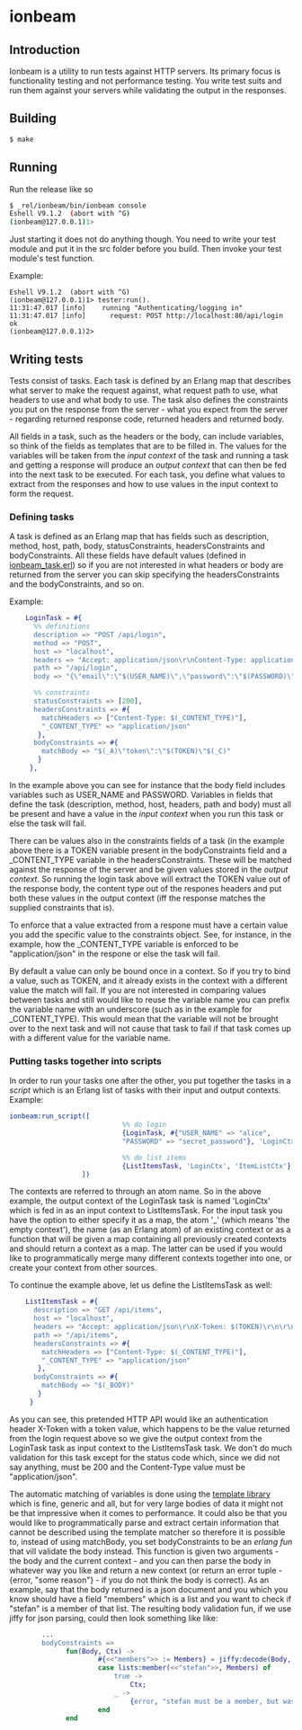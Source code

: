 # ionbeam

## Introduction
Ionbeam is a utility to run tests against HTTP servers. Its primary
focus is functionality testing and not performance testing. You write
test suits and run them against your servers while validating the
output in the responses.

## Building

```bash
$ make
```

## Running

Run the release like so

```bash
$ _rel/ionbeam/bin/ionbeam console
Eshell V9.1.2  (abort with ^G)
(ionbeam@127.0.0.1)1>
```

Just starting it does not do anything though. You need to write your
test module and put it in the src folder before you build. Then invoke
your test module's test function.

Example:

```
Eshell V9.1.2  (abort with ^G)
(ionbeam@127.0.0.1)1> tester:run().
11:31:47.017 [info]    running "Authenticating/logging in"
11:31:47.017 [info]      request: POST http://localhost:80/api/login
ok
(ionbeam@127.0.0.1)2>
```


## Writing tests

Tests consist of tasks. Each task is defined by an Erlang map that
describes what server to make the request against, what request path
to use, what headers to use and what body to use. The task also
defines the constraints you put on the response from the server - what
you expect from the server - regarding returned response code,
returned headers and returned body.

All fields in a task, such as the headers or the body, can include
variables, so think of the fields as templates that are to be filled
in. The values for the variables will be taken from the _input
context_ of the task and running a task and getting a response will
produce an _output context_ that can then be fed into the next task to
be executed. For each task, you define what values to extract from the
responses and how to use values in the input context to form the
request.

### Defining tasks
A task is defined as an Erlang map that has fields such as
description, method, host, path, body, statusConstraints,
headersConstraints and bodyConstraints.  All these fields have default
values (defined in
[ionbeam_task.erl](https://github.com/peffis/ionbeam/blob/170a24857e9762bfa4c601d17c2109ad4fb6879b/src/ionbeam_task.erl#L6-L17))
so if you are not interested in what headers or body are returned from
the server you can skip specifying the headersConstraints and the
bodyConstraints, and so on.

Example:

```erlang
    LoginTask = #{
      %% definitions
      description => "POST /api/login",
      method => "POST",
      host => "localhost",
      headers => "Accept: application/json\r\nContent-Type: application/json\r\n\r\n",
      path => "/api/login",
      body => "{\"email\":\"$(USER_NAME)\",\"password\":\"$(PASSWORD)\"}",

      %% constraints
      statusConstraints => [200],
      headersConstraints => #{
        matchHeaders => ["Content-Type: $(_CONTENT_TYPE)"],
        "_CONTENT_TYPE" => "application/json"
       },
      bodyConstraints => #{
        matchBody => "$(_A)\"token\":\"$(TOKEN)\"$(_C)"
       }
     },
```

In the example above you can see for instance that the body field
includes variables such as USER_NAME and PASSWORD. Variables in fields
that define the task (description, method, host, headers, path and
body) must all be present and have a value in the _input context_ when
you run this task or else  the task will fail.

There can be values also in the constraints fields of a task (in the
example above there is a TOKEN variable present in the bodyConstraints
field and a _CONTENT_TYPE variable in the headersConstraints. These
will be matched against the response of the server and be given
values stored in the _output context_. So running the login task above
will extract the TOKEN value out of the response body, the content
type out of the respones headers and put both these values in the
output context (iff the response matches the supplied constraints that
is).

To enforce that a value extracted from a respone must have a certain
value you add the specific value to the constraints object. See, for
instance, in the example, how the _CONTENT_TYPE variable is enforced
to be "application/json" in the respone or else the task will fail.

By default a value can only be bound once in a context. So if you try
to bind a value, such as TOKEN, and it already exists in the context
with a different value the match will fail. If you are not interested
in comparing values between tasks and still would like to reuse the
variable name you can prefix the variable name with an underscore
(such as in the example for _CONTENT_TYPE). This would mean that the
variable will not be brought over to the next task and will not cause
that task to fail if that task comes up with a different value for the
variable name.

### Putting tasks together into scripts

In order to run your tasks one after the other, you put together the
tasks in a _script_ which is an Erlang list of tasks with
their input and output contexts. Example:

```erlang
ionbeam:run_script([
                            %% do login
                            {LoginTask, #{"USER_NAME" => "alice",
                            "PASSWORD" => "secret_password"}, 'LoginCtx'},

                            %% do list items
                            {ListItemsTask, 'LoginCtx', 'ItemListCtx'}
                  ])
```

The contexts are referred to through an atom name. So in the above
example, the output context of the LoginTask task is named 'LoginCtx'
which is fed in as an input context to ListItemsTask. For the input
task you have the option to either specify it as a map, the atom '_'
(which means 'the empty context'), the name (as an Erlang atom) of an
existing context or as a function that will be given a map containing
all previously created contexts and should return a context as a
map. The latter can be used if you would like to programmatically
merge many different contexts together into one, or create your
context from other sources.


To continue the example above, let us define the ListItemsTask as
well:

```erlang
    ListItemsTask = #{
      description => "GET /api/items",
      host => "localhost",
      headers => "Accept: application/json\r\nX-Token: $(TOKEN)\r\n\r\n",
      path => "/api/items",
      headersConstraints => #{
        matchHeaders => ["Content-Type: $(_CONTENT_TYPE)"],
        "_CONTENT_TYPE" => "application/json"
       },
      bodyConstraints => #{
        matchBody => "$(_BODY)"
       }
     }
```

As you can see, this pretended HTTP API would like an authentication
header X-Token with a token value, which happens to be the value
returned from the login request above so we give the output context from the LoginTask task as input context to the ListItemsTask task.
We don't do much validation
for this task except for the status code which, since we did not say anything,
must be 200 and the Content-Type value must be "application/json".

The automatic matching of variables is done using the [template
library](https://github.com/peffis/template) which is fine, generic
and all, but for very large bodies of data it might not be that
impressive when it comes to performance. It could also be that you
would like to programmatically parse and extract certain information
that cannot be described using the template matcher so therefore it is
possible to, instead of using matchBody, you set bodyConstraints to be an _erlang fun_ that
vill validate the body instead. This function is given two arguments -
the body and the current context - and you can then parse the body in
whatever way you like and return a new context (or return an error
tuple - {error, "some reason"} - if you do not think the body is
correct). As an example, say that the body returned is a json document
and you which you know should have a field "members" which is a list
and you want to check if "stefan" is a member of that list. The
resulting body validation fun, if we use jiffy for json parsing, could
then look something like like:

```erlang
        ...
        bodyConstraints =>
              fun(Body, Ctx) ->
                      #{<<"members">> := Members} = jiffy:decode(Body, [return_maps]),
                      case lists:member(<<"stefan">>, Members) of
                          true ->
                              Ctx;
                          _ ->
                              {error, "stefan must be a member, but was not"}
                      end
              end
```